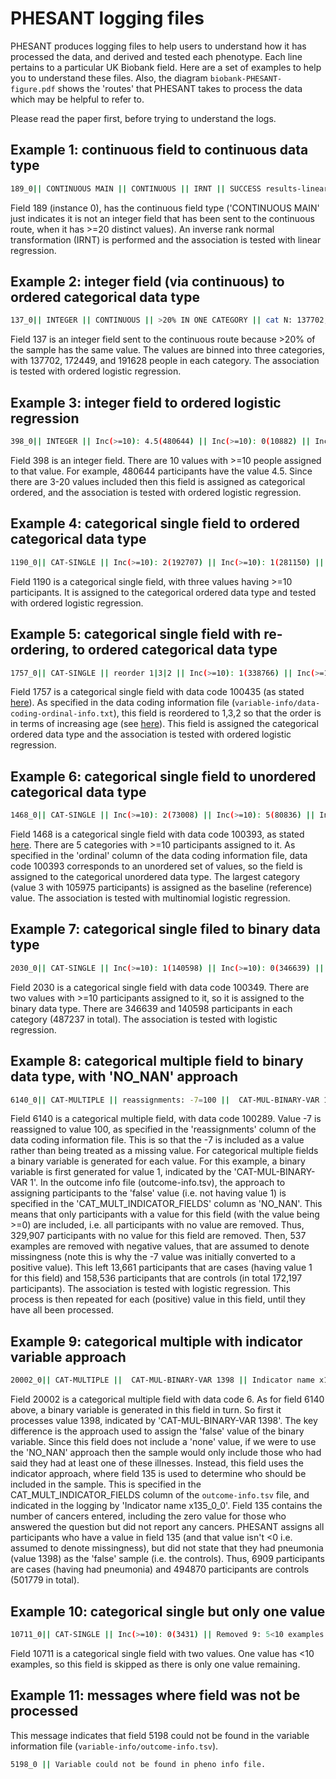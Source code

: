 
# PHESANT logging files

PHESANT produces logging files to help users to understand how it has processed the data, and derived and tested each phenotype.
Each line pertains to a particular UK Biobank field.
Here are a set of examples to help you to understand these files.
Also, the diagram `biobank-PHESANT-figure.pdf` shows the 'routes' that PHESANT takes to process the data which may be helpful to refer to.

Please read the paper first, before trying to understand the logs.


## Example 1: continuous field to continuous data type

```bash
189_0|| CONTINUOUS MAIN || CONTINUOUS || IRNT || SUCCESS results-linear
```

Field 189 (instance 0), has the continuous field type ('CONTINUOUS MAIN' just indicates it is not an integer field that has been sent to the continuous route, when it has >=20 distinct values).
An inverse rank normal transformation (IRNT) is performed and the association is tested with linear regression.


## Example 2: integer field (via continuous) to ordered categorical data type

```bash
137_0|| INTEGER || CONTINUOUS || >20% IN ONE CATEGORY || cat N: 137702, 172449, 191628 || CAT-ORD || order: 0|1|2 || num categories: 3 || SUCCESS results-ordered-logistic
```

Field 137 is an integer field sent to the continuous route because >20% of the sample has the same value.
The values are binned into three categories, with 137702, 172449, and 191628 people in each category.
The association is tested with ordered logistic regression.

## Example 3: integer field to ordered logistic regression

```bash
398_0|| INTEGER || Inc(>=10): 4.5(480644) || Inc(>=10): 0(10882) || Inc(>=10): 0.5(632) || Inc(>=10): 1(336) || Inc(>=10): 2(1020) || Inc(>=10): 1.5(1709) || Inc(>=10): 3(1706) || Inc(>=10): 4(103) || Inc(>=10): 3.5(477) || Inc(>=10): 2.5(502) || 3-20 values || CAT-ORD || order: 0|0.5|1|1.5|2|2.5|3|3.5|4|4.5 || num categories: 10 || SUCCESS results-ordered-logistic
```

Field 398 is an integer field.
There are 10 values with >=10 people assigned to that value.
For example, 480644 participants have the value 4.5.
Since there are 3-20 values included then this field is assigned as categorical ordered, and the association is tested with ordered logistic regression.


## Example 4: categorical single field to ordered categorical data type

```bash
1190_0|| CAT-SINGLE || Inc(>=10): 2(192707) || Inc(>=10): 1(281150) || Inc(>=10): 3(26888) || ordered || CAT-ORD || order: 1|2|3 || num categories: 3 || SUCCESS results-ordered-logistic
```

Field 1190 is a categorical single field, with three values having >=10 participants.
It is assigned to the categorical ordered data type and tested with ordered logistic regression.


## Example 5: categorical single field with re-ordering, to ordered categorical data type

```bash
1757_0|| CAT-SINGLE || reorder 1|3|2 || Inc(>=10): 1(338766) || Inc(>=10): 2(108956) || Inc(>=10): 3(9611) || ordered || CAT-ORD || order: 1|3|2 || num categories: 3 || SUCCESS results-ordered-logistic
```

Field 1757 is a categorical single field with data code 100435 (as stated [here](http://biobank.ctsu.ox.ac.uk/showcase/field.cgi?id=1757)).
As specified in the data coding information file (`variable-info/data-coding-ordinal-info.txt`), this field is reordered to 1,3,2 so that the order is in terms of increasing age (see [here](http://biobank.ctsu.ox.ac.uk/showcase/coding.cgi?id=100435)).
This field is assigned the categorical ordered data type and the association is tested with ordered logistic regression.


## Example 6: categorical single field to unordered categorical data type

```bash
1468_0|| CAT-SINGLE || Inc(>=10): 2(73008) || Inc(>=10): 5(80836) || Inc(>=10): 4(82933) || Inc(>=10): 3(105975) || Inc(>=10): 1(69399) || CAT-SINGLE-UNORDERED || reference: 3=105975 || SUCCESS results-notordered-logistic
```

Field 1468 is a categorical single field with data code 100393, as stated [here](http://biobank.ctsu.ox.ac.uk/showcase/field.cgi?id=1468).
There are 5 categories with >=10 participants assigned to it. 
As specified in the 'ordinal' column of the data coding information file, data code 100393 corresponds to an unordered set of values, so the field is assigned to the categorical unordered data type.
The largest category (value 3 with 105975 participants) is assigned as the baseline (reference) value.
The association is tested with multinomial logistic regression.


## Example 7: categorical single filed to binary data type

```bash
2030_0|| CAT-SINGLE || Inc(>=10): 1(140598) || Inc(>=10): 0(346639) || CAT-SINGLE-BINARY || sample 346639/140598(487237) || SUCCESS results-logistic-binary
```

Field 2030 is a categorical single field with data code 100349.
There are two values with >=10 participants assigned to it, so it is assigned to the binary data type.
There are 346639 and 140598 participants in each category (487237 in total).
The association is tested with logistic regression.


## Example 8: categorical multiple field to binary data type, with 'NO_NAN' approach

```bash
6140_0|| CAT-MULTIPLE || reassignments: -7=100 ||  CAT-MUL-BINARY-VAR 1 || NO_NAN Remove NA participants 329907 || Removed 537 examples != 1 but with missing value (<0) || sample 13661/158536(172197) || SUCCESS results-logistic-binary  CAT-MUL-BINARY-VAR 3 || NO_NAN Remove NA participants 329907 || Removed 537 examples != 3 but with missing value (<0) || sample 168156/4041(172197) || SUCCESS results-logistic-binary  CAT-MUL-BINARY-VAR 2 || NO_NAN Remove NA participants 329907 || Removed 537 examples != 2 but with missing value (<0) || sample 166411/5786(172197) || SUCCESS results-logistic-binary  CAT-MUL-BINARY-VAR 100 || NO_NAN Remove NA participants 329907 || Removed 537 examples != 100 but with missing value (<0) || sample 168976/3221(172197) || SUCCESS results-logistic-binary SKIP_val:-1 < 0 CAT-MUL-BINARY-VAR 5 || NO_NAN Remove NA participants 329907 || Removed 537 examples != 5 but with missing value (<0) || sample 171173/1024(172197) || SUCCESS results-logistic-binary  CAT-MUL-BINARY-VAR 6 || NO_NAN Remove NA participants 329907 || Removed 537 examples != 6 but with missing value (<0) || sample 171544/653(172197) || SUCCESS results-logistic-binary SKIP_val:-3 < 0 CAT-MUL-BINARY-VAR 4 || NO_NAN Remove NA participants 329907 || Removed 537 examples != 4 but with missing value (<0) || sample 171688/509(172197) || SUCCESS results-logistic-binary
```

Field 6140 is a categorical multiple field, with data code 100289.
Value -7 is reassigned to value 100, as specified in the 'reassignments' column of the data coding information file.
This is so that the -7 is included as a value rather than being treated as a missing value.
For categorical multiple fields a binary variable is generated for each value.
For this example, a binary variable is first generated for value 1, indicated by the 'CAT-MUL-BINARY-VAR 1'.
In the outcome info file (outcome-info.tsv), the approach to assigning participants to the 'false' value (i.e. not having value 1) is specified in the 'CAT_MULT_INDICATOR_FIELDS' column as 'NO_NAN'.
This means that only participants with a value for this field (with the value being >=0) are included, i.e. all participants with no value are removed.
Thus, 329,907 participants with no value for this field are removed.
Then, 537 examples are removed with negative values, that are assumed to denote missingness (note this is why the -7 value was initially converted to a positive value).
This left 13,661 participants that are cases (having value 1 for this field) and 158,536 participants that are controls (in total 172,197 participants).
The association is tested with logistic regression.
This process is then repeated for each (positive) value in this field, until they have all been processed.



## Example 9: categorical multiple with indicator variable approach


```bash
20002_0|| CAT-MULTIPLE ||  CAT-MUL-BINARY-VAR 1398 || Indicator name x135_0_0 || Remove indicator var NAs: 862 || Remove indicator var <0: 0 || Removed 0 examples != 1398 but with missing value (<0) || sample 494870/6909(501779) || SUCCESS results-logistic-binary  CAT-MUL-BINARY-VAR 1074 || Indicator name x135_0_0 || Remove indicator var NAs: 862 || Remove indicator var <0: 0 || Removed 0 examples != 1074 but with missing value (<0) || sample 485656/16123(501779) || SUCCESS results-logistic-binary  CAT-MUL-BINARY-VAR 1111 || Indicator name x135_0_0 || Remove indicator var NAs: 862 || Remove indicator var <0: 0 || Removed 0 examples != 1111 but with missing value (<0) || sample 443486/58293(501779) || SUCCESS results-logistic-binary  CAT-MUL-BINARY-VAR 1226 || Indicator name x135_0_0 || Remove indicator var NAs: 862 || Remove indicator var <0: 0 || Removed 0 examples != 1226 but with missing value (<0) || sample 477534/24245(501779) || SUCCESS results-logistic-binary   ...
```

Field 20002 is a categorical multiple field with data code 6.
As for field 6140 above, a binary variable is generated in this field in turn.
So first it processes value 1398, indicated by 'CAT-MUL-BINARY-VAR 1398'.
The key difference is the approach used to assign the 'false' value of the binary variable.
Since this field does not include a 'none' value, if we were to use the 'NO_NAN' approach then the sample would only include those who had said they had at least one of these illnesses.
Instead, this field uses the indicator approach, where field 135 is used to determine who should be included in the sample.
This is specified in the CAT_MULT_INDICATOR_FIELDS column of the `outcome-info.tsv` file, and indicated in the logging by 'Indicator name x135_0_0'.
Field 135 contains the number of cancers entered, including the zero value for those who answered the question but did not report any cancers.
PHESANT assigns all participants who have a value in field 135 (and that value isn't <0 i.e. assumed to denote missingness), but did not state that they had pneumonia (value 1398) as the 'false' sample (i.e. the controls).
Thus, 6909 participants are cases (having had pneumonia) and 494870 participants are controls (501779 in total).


## Example 10: categorical single but only one value

```bash
10711_0|| CAT-SINGLE || Inc(>=10): 0(3431) || Removed 9: 5<10 examples || SKIP (only one value) ||
```

Field 10711 is a categorical single field with two values.
One value has <10 examples, so this field is skipped as there is only one value remaining.


## Example 11: messages where field was not be processed

This message indicates that field 5198 could not be found in the variable information file (`variable-info/outcome-info.tsv`).

```bash
5198_0 || Variable could not be found in pheno info file.
```






